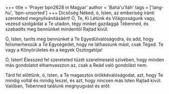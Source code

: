 +++
title = 'Prayer bpn2628 in Magyar'
author = 'Bahá'u'lláh'
tags = ['lang-hu', 'bpn-unsorted']
+++
Dicsőség Néked, ó, Isten, az emberiség iránti szereteted megnyilvánításáért! Ó, Te, Ki Létünk és Világosságunk vagy, vezesd szolgáidat a Te utadon, tégy minket gazdaggá Tebenned, és szabadíts meg bennünket mindentől Rajtad kívül.

Ó, Isten, taníts meg bennünket a Te Egyedülvalóságodra, és add, hogy felismerhessük a Te Egységedet, hogy ne láthassunk mást, csak Téged. Te vagy a Könyörületes és a kegyek Osztogatója!

Ó, Isten! Élesszed fel szereteted tüzét szerelmeseid szívében, hogy minden más gondolatot elhamvasszon az, csak a Reád való gondolást nem.

Tárd fel előttünk, ó, Isten, a Te magasztos örökkévalóságodat, azt, hogy Te mindig voltál és mindig leszel, és azt, hogy nincsen más Isten Rajtad kívül. Valóban, Tebenned találunk megnyugvást és erőt.
